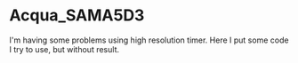 Acqua_SAMA5D3
=============

I'm having some problems using high resolution timer.
Here I put some code I try to use, but without result.
